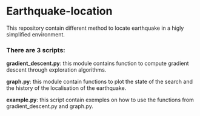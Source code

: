 # Earthquake-location
This repository contain different method to locate earthquake in a higly simplified environment. 

### There are 3 scripts:
**gradient_descent.py**: this module contains function to compute gradient descent through exploration algorithms.

**graph.py**: this module contain functions to plot the state of the search and the history of the localisation of the earthquake.

**example.py**: this script contain exemples on how to use the functions from gradient_descent.py and graph.py.
